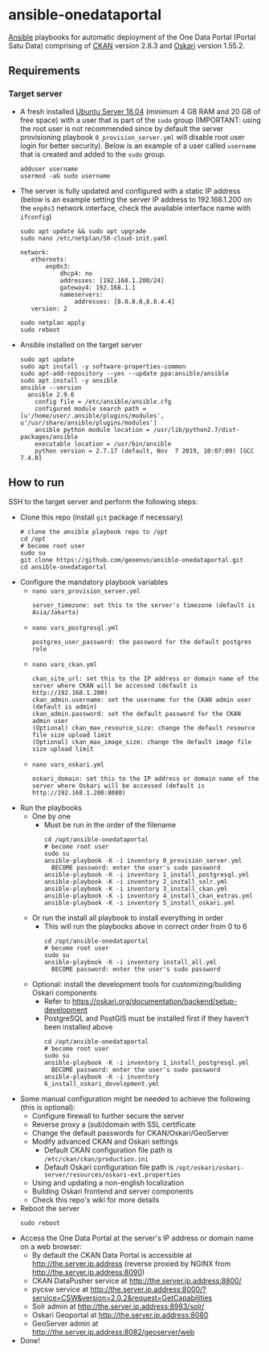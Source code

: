 # ansible-onedataportal
[Ansible](https://docs.ansible.com) playbooks for automatic deployment of the One Data Portal (Portal Satu Data) comprising of [CKAN](https://ckan.org) version 2.8.3 and [Oskari](https://www.oskari.org/) version 1.55.2.

## Requirements
### Target server
* A fresh installed [Ubuntu Server 18.04](https://ubuntu.com/download/server) (minimum 4 GB RAM and 20 GB of free space) with a user that is part of the `sudo` group (IMPORTANT: using the root user is not recommended since by default the server provisioning playbook `0_provision_server.yml` will disable root user login for better security). Below is an example of a user called `username` that is created and added to the `sudo` group. 
  ```
  adduser username
  usermod -aG sudo username
  ```
* The server is fully updated and configured with a static IP address (below is an example setting the server IP address to 192.168.1.200 on the `enp0s3` network interface, check the available interface name with `ifconfig`)
  ```
  sudo apt update && sudo apt upgrade
  sudo nano /etc/netplan/50-cloud-init.yaml
  ```
  ```
  network:
     ethernets:
         enp0s3:
             dhcp4: no
             addresses: [192.168.1.200/24]
             gateway4: 192.168.1.1
             nameservers:
                 addresses: [8.8.8.8,8.8.4.4]
     version: 2
  ```
  ```
  sudo netplan apply
  sudo reboot
  ```
* Ansible installed on the target server
  ```
  sudo apt update
  sudo apt install -y software-properties-common
  sudo apt-add-repository --yes --update ppa:ansible/ansible
  sudo apt install -y ansible
  ansible --version
    ansible 2.9.6
      config file = /etc/ansible/ansible.cfg
      configured module search path = [u'/home/user/.ansible/plugins/modules', u'/usr/share/ansible/plugins/modules']
      ansible python module location = /usr/lib/python2.7/dist-packages/ansible
      executable location = /usr/bin/ansible
      python version = 2.7.17 (default, Nov  7 2019, 10:07:09) [GCC 7.4.0]
  ```
  
## How to run
SSH to the target server and perform the following steps:
* Clone this repo (install `git` package if necessary)
  ```
  # clone the ansible playbook repo to /opt
  cd /opt
  # become root user
  sudo su
  git clone https://github.com/geoenvo/ansible-onedataportal.git
  cd ansible-onedataportal
  ```
* Configure the mandatory playbook variables
  * ```nano vars_provision_server.yml```
    ```
    server_timezone: set this to the server's timezone (default is Asia/Jakarta)
    ```
  * ```nano vars_postgresql.yml```
    ```
    postgres_user_password: the password for the default postgres role
    ```
  * ```nano vars_ckan.yml```
    ```
    ckan_site_url: set this to the IP address or domain name of the server where CKAN will be accessed (default is http://192.168.1.200)
    ckan_admin.username: set the username for the CKAN admin user (default is admin)
    ckan_admin.password: set the default password for the CKAN admin user
    (Optional) ckan_max_resource_size: change the default resource file size upload limit
    (Optional) ckan_max_image_size: change the default image file size upload limit
    ```
  * ```nano vars_oskari.yml```
    ```
    oskari_domain: set this to the IP address or domain name of the server where Oskari will be accessed (default is http://192.168.1.200:8080)
    ```
* Run the playbooks
    * One by one
      * Must be run in the order of the filename
        ```
        cd /opt/ansible-onedataportal
        # become root user
        sudo su
        ansible-playbook -K -i inventory 0_provision_server.yml
          BECOME password: enter the user's sudo password
        ansible-playbook -K -i inventory 1_install_postgresql.yml
        ansible-playbook -K -i inventory 2_install_solr.yml
        ansible-playbook -K -i inventory 3_install_ckan.yml
        ansible-playbook -K -i inventory 4_install_ckan_extras.yml
        ansible-playbook -K -i inventory 5_install_oskari.yml
        ```
    * Or run the install all playbook to install everything in order
      * This will run the playbooks above in correct order from 0 to 6
        ```
        cd /opt/ansible-onedataportal
        # become root user
        sudo su
        ansible-playbook -K -i inventory install_all.yml
          BECOME password: enter the user's sudo password
        ```
    * Optional: install the development tools for customizing/building Oskari components
      * Refer to https://oskari.org/documentation/backend/setup-development
      * PostgreSQL and PostGIS must be installed first if they haven't been installed above
        ```
        cd /opt/ansible-onedataportal
        # become root user
        sudo su
        ansible-playbook -K -i inventory 1_install_postgresql.yml
          BECOME password: enter the user's sudo password
        ansible-playbook -K -i inventory 6_install_oskari_development.yml
        ```
* Some manual configuration might be needed to achieve the following (this is optional):
  * Configure firewall to further secure the server
  * Reverse proxy a (sub)domain with SSL certificate
  * Change the default passwords for CKAN/Oskari/GeoServer
  * Modify advanced CKAN and Oskari settings
      * Default CKAN configuration file path is `/etc/ckan/ckan/production.ini`
      * Default Oskari configuration file path is `/opt/oskari/oskari-server/resources/oskari-ext.properties`
  * Using and updating a non-english localization
  * Building Oskari frontend and server components
  * Check this repo's wiki for more details
* Reboot the server
  ```
  sudo reboot
  ```
* Access the One Data Portal at the server's IP address or domain name on a web browser:
  * By default the CKAN Data Portal is accessible at http://the.server.ip.address (reverse proxied by NGINX from http://the.server.ip.address:8090)
  * CKAN DataPusher service at http://the.server.ip.address:8800/
  * pycsw service at http://the.server.ip.address:8000/?service=CSW&version=2.0.2&request=GetCapabilities
  * Solr admin at http://the.server.ip.address:8983/solr/
  * Oskari Geoportal at http://the.server.ip.address:8080
  * GeoServer admin at http://the.server.ip.address:8082/geoserver/web
* Done!
